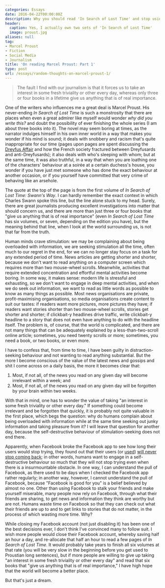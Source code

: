 ```yaml
---
categories: Essays
date: 2016-04-22T00:00:00Z
description: Why you should read 'In Search of Lost Time' and stop using Facebook
header:
  caption: Yes, I actually own two sets of 'In Search of Lost Time'
  image: proust.jpg
aliases: null
tag:
- Marcel Proust
- Fiction
- Social Media
- Journalism
title: 'On reading Marcel Proust: Part 1'
type: post
url: /essays/random-thoughts-on-marcel-proust-1/
---
```


> The fault I find with our journalism is that it forces us to take an interest in some fresh triviality or other every day, whereas only three or four books in a lifetime give us anything that is of real importance.

One of the writers who influences me a great deal is Marcel Proust. His never-ending *In Search of Lost Time* is such a monstrosity that there are places when even a great admirer like myself would wonder *why did you write this?* and doubt the possibility of ever finishing the whole series (I am about three books into it). The novel may seem boring at times, as the narrator indulges himself in his own inner world in a way that makes you wonder if his mind is sound; it deals with snobbery and racism that's quite inappropriate for our time (pages upon pages are spent discussing the [Dreyfus Affair](https://en.wikipedia.org/wiki/Dreyfus_affair) and how the French society fractured between Dreyfusards and anti-Dreyfusards); it also deals with who's sleeping with whom; but at the same time, it was also truthful, in a way that when you are loathing one of the characters' behaviour at a soirée at a certain duchess's house, you wonder if you have just met someone who has done the exact behaviour at another occasion, or if you yourself have committed that very crime of behaving like an arsehole.

The quote at the top of the page is from the first volume of *In Search of Lost Time: Swann's Way*. I can hardly remember the exact context in which Charles Swann spoke this line, but the line alone stuck to my head. Surely, there are great journalists producing excellent investigations into matter that should concern us, and there are more than just three or four books that "give us anything that is of real importance" (even *In Search of Lost Time* has six volumes, or seven, depending on the edition you have), but the meaning behind that line, when I look at the world surrounding us, is not that far from the truth.

Human minds crave stimulation: we may be complaining about being overloaded with information, we are seeking stimulation all the time, often much to our regret in the end, for we can no longer stay focus on a task for any extended period of time. News articles are getting shorter and shorter, because we don't want to read anything on a computer screen which requires more than two mouse-wheel scrolls. Meanwhile, activities that require extended concentration and effortful mental activities become boring. In some way, it makes sense: modern life is stressful and exhausting, so we don't want to engage in deep mental activities, and when we do seek out information, we want to read as little words as possible to know as many things as possible. Most news organisations are private, profit-maximising organisations, so media organisations create content to suit our tastes: if readers want more pictures, more pictures they have; if readers want stories shorter than two mouse-wheel scrolls, stories get shorter and shorter; if clickbait-y headlines drive traffic, write clickbait-y headline to a story that does not even have anything to do with the headline itself. The problem is, of course, that the world is complicated, and there are not many things that can be adequately explained by a less-than-two-scroll online article; sometimes, you need twenty scrolls or more; sometimes, you need a book, or two books, or even more.

I have to confess that, from time to time, I have been guilty in distraction-seeking behaviour and not wanting to read anything substantial. But the more I become conscious of the value of the latest news and gossips and shit I come across on a daily basis, the more it becomes clear that:

1. Most, if not all, of the news you read on any given day will become irrelevant within a week; and
2. Most, if not all, of the news you read on any given day will be forgotten by your brain within two weeks.

With that in mind, one has to wonder the value of taking "an interest in some fresh triviality or other every day." If something could become irrelevant and be forgotten that quickly, it is probably not quite valuable in the first place, which begs the question: why do humans complain about being overloaded with information while at the same time seeking out junky information and taking pleasure from it? I will leave that question for another day, because the self-destructive behaviour of stimulation-seeking does not end there.

Apparently, when Facebook broke the Facebook app to see how long their users would stop trying, they found out that their users (or [used](https://stallman.org/facebook.html#used)) [will never stop coming back](https://www.theguardian.com/technology/2016/jan/05/facebook-deliberately-breaking-android-apps); in other words, humans want to engage in a self-destructive behaviour so much that they will not stop trying even when there is a insurmountable obstacle. In one way, I can understand the pull of Facebook, as there used to be days when I checked the Facebook app rather regularly; in another way, however, I cannot understand the pull of Facebook, because "Facebook is good for you" is a belief believed by almost no one. Other than using Facebook to stalk your friends and make yourself miserable, many people now rely on Facebook, through what their friends are sharing, to get news and information they think are worthy but are not. Humans waste time on Facebook so that they can check out what their friends are up to and to get links to stories that do not matter, in the process of which wasting more time. Why?

While closing my Facebook account (not just disabling it) has been one of the best decisions ever, I don't think I've convinced many to follow suit. I wish more people would close their Facebook account, whereby saving half an hour a day, and re-allocate that half an hour to read a few pages of *In Search of Lost Time*. It would probably take years to finish all six volumes at that rate (you will be very slow in the beginning before you get used to Proustian long sentences), but if more people are willing to give up taking "an interest in some fresh triviality or other every day" and read that six books that "give us anything that is of real importance," I have high hope that the world will become a better place.

But that's just a dream.
